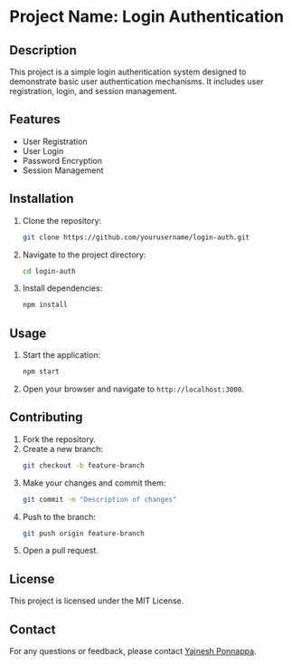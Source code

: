 # Project Name: Login Authentication

## Description
This project is a simple login authentication system designed to demonstrate basic user authentication mechanisms. It includes user registration, login, and session management.

## Features
- User Registration
- User Login
- Password Encryption
- Session Management

## Installation
1. Clone the repository:
    ```bash
    git clone https://github.com/yourusername/login-auth.git
    ```
2. Navigate to the project directory:
    ```bash
    cd login-auth
    ```
3. Install dependencies:
    ```bash
    npm install
    ```

## Usage
1. Start the application:
    ```bash
    npm start
    ```
2. Open your browser and navigate to `http://localhost:3000`.

## Contributing
1. Fork the repository.
2. Create a new branch:
    ```bash
    git checkout -b feature-branch
    ```
3. Make your changes and commit them:
    ```bash
    git commit -m "Description of changes"
    ```
4. Push to the branch:
    ```bash
    git push origin feature-branch
    ```
5. Open a pull request.

## License
This project is licensed under the MIT License.

## Contact
For any questions or feedback, please contact [Yajnesh Ponnappa](mailto:your-email@example.com).
